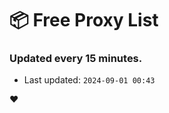 # :package: Free Proxy List
### Updated every 15 minutes.

- Last updated: `2024-09-01 00:43`

:heart:
